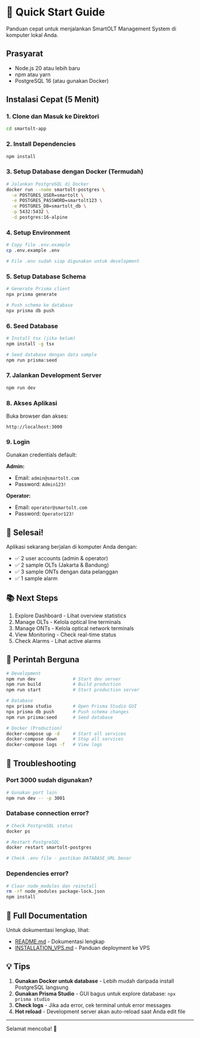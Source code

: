 # 🚀 Quick Start Guide

Panduan cepat untuk menjalankan SmartOLT Management System di komputer lokal Anda.

## Prasyarat

- Node.js 20 atau lebih baru
- npm atau yarn
- PostgreSQL 16 (atau gunakan Docker)

## Instalasi Cepat (5 Menit)

### 1. Clone dan Masuk ke Direktori

```bash
cd smartolt-app
```

### 2. Install Dependencies

```bash
npm install
```

### 3. Setup Database dengan Docker (Termudah)

```bash
# Jalankan PostgreSQL di Docker
docker run --name smartolt-postgres \
  -e POSTGRES_USER=smartolt \
  -e POSTGRES_PASSWORD=smartolt123 \
  -e POSTGRES_DB=smartolt_db \
  -p 5432:5432 \
  -d postgres:16-alpine
```

### 4. Setup Environment

```bash
# Copy file .env.example
cp .env.example .env

# File .env sudah siap digunakan untuk development
```

### 5. Setup Database Schema

```bash
# Generate Prisma client
npx prisma generate

# Push schema ke database
npx prisma db push
```

### 6. Seed Database

```bash
# Install tsx (jika belum)
npm install -g tsx

# Seed database dengan data sample
npm run prisma:seed
```

### 7. Jalankan Development Server

```bash
npm run dev
```

### 8. Akses Aplikasi

Buka browser dan akses:
```
http://localhost:3000
```

### 9. Login

Gunakan credentials default:

**Admin:**
- Email: `admin@smartolt.com`
- Password: `Admin123!`

**Operator:**
- Email: `operator@smartolt.com`
- Password: `Operator123!`

## 🎉 Selesai!

Aplikasi sekarang berjalan di komputer Anda dengan:
- ✅ 2 user accounts (admin & operator)
- ✅ 2 sample OLTs (Jakarta & Bandung)
- ✅ 3 sample ONTs dengan data pelanggan
- ✅ 1 sample alarm

## 📚 Next Steps

1. Explore Dashboard - Lihat overview statistics
2. Manage OLTs - Kelola optical line terminals
3. Manage ONTs - Kelola optical network terminals
4. View Monitoring - Check real-time status
5. Check Alarms - Lihat active alarms

## 🔧 Perintah Berguna

```bash
# Development
npm run dev              # Start dev server
npm run build            # Build production
npm run start            # Start production server

# Database
npx prisma studio        # Open Prisma Studio GUI
npx prisma db push       # Push schema changes
npm run prisma:seed      # Seed database

# Docker (Production)
docker-compose up -d     # Start all services
docker-compose down      # Stop all services
docker-compose logs -f   # View logs
```

## 🐛 Troubleshooting

### Port 3000 sudah digunakan?

```bash
# Gunakan port lain
npm run dev -- -p 3001
```

### Database connection error?

```bash
# Check PostgreSQL status
docker ps

# Restart PostgreSQL
docker restart smartolt-postgres

# Check .env file - pastikan DATABASE_URL benar
```

### Dependencies error?

```bash
# Clear node_modules dan reinstall
rm -rf node_modules package-lock.json
npm install
```

## 📖 Full Documentation

Untuk dokumentasi lengkap, lihat:
- [README.md](README.md) - Dokumentasi lengkap
- [INSTALLATION_VPS.md](INSTALLATION_VPS.md) - Panduan deployment ke VPS

## 💡 Tips

1. **Gunakan Docker untuk database** - Lebih mudah daripada install PostgreSQL langsung
2. **Gunakan Prisma Studio** - GUI bagus untuk explore database: `npx prisma studio`
3. **Check logs** - Jika ada error, cek terminal untuk error messages
4. **Hot reload** - Development server akan auto-reload saat Anda edit file

---

Selamat mencoba! 🎉
